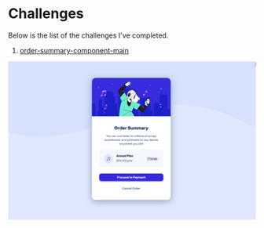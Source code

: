# Challenges

Below is the list of the challenges I've completed.

1. [order-summary-component-main](https://github.com/Coding-Edwar/frontendmentor/tree/main/challenges/order-summary-component-main)

![Order Summary](order-summary-component-main/screenshots/challenge-complete.png)
